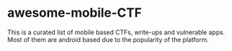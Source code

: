 # awesome-mobile-CTF
This is a curated list of mobile based CTFs, write-ups and vulnerable apps. Most of them are android based due to the popularity of the platform. 

